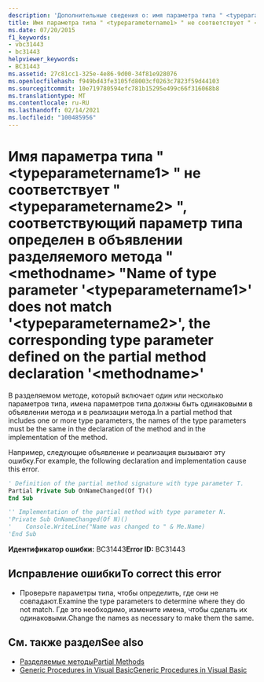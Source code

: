 ```yaml
---
description: 'Дополнительные сведения о: имя параметра типа " <typeparametername1> " не соответствует " <typeparametername2> ", соответствующий параметр типа, определенный в объявлении разделяемого метода " <methodname> "'
title: Имя параметра типа " <typeparametername1> " не соответствует " <typeparametername2> ", соответствующий параметр типа определен в объявлении разделяемого метода " <methodname> "
ms.date: 07/20/2015
f1_keywords:
- vbc31443
- bc31443
helpviewer_keywords:
- BC31443
ms.assetid: 27c81cc1-325e-4e86-9d00-34f81e928076
ms.openlocfilehash: f949bd43fe3105fd8003cf0263c7823f59d44103
ms.sourcegitcommit: 10e719780594efc781b15295e499c66f316068b8
ms.translationtype: MT
ms.contentlocale: ru-RU
ms.lasthandoff: 02/14/2021
ms.locfileid: "100485956"
---
```

# <a name="name-of-type-parameter-typeparametername1-does-not-match-typeparametername2-the-corresponding-type-parameter-defined-on-the-partial-method-declaration-methodname"></a><span data-ttu-id="3a279-103">Имя параметра типа " \<typeparametername1> " не соответствует " \<typeparametername2> ", соответствующий параметр типа определен в объявлении разделяемого метода " \<methodname> "</span><span class="sxs-lookup"><span data-stu-id="3a279-103">Name of type parameter '\<typeparametername1>' does not match '\<typeparametername2>', the corresponding type parameter defined on the partial method declaration '\<methodname>'</span></span>

<span data-ttu-id="3a279-104">В разделяемом методе, который включает один или несколько параметров типа, имена параметров типа должны быть одинаковыми в объявлении метода и в реализации метода.</span><span class="sxs-lookup"><span data-stu-id="3a279-104">In a partial method that includes one or more type parameters, the names of the type parameters must be the same in the declaration of the method and in the implementation of the method.</span></span>  
  
 <span data-ttu-id="3a279-105">Например, следующие объявление и реализация вызывают эту ошибку.</span><span class="sxs-lookup"><span data-stu-id="3a279-105">For example, the following declaration and implementation cause this error.</span></span>  
  
```vb  
' Definition of the partial method signature with type parameter T.  
Partial Private Sub OnNameChanged(Of T)()  
End Sub  
```  
  
```vb  
'' Implementation of the partial method with type parameter N.  
'Private Sub OnNameChanged(Of N)()  
'    Console.WriteLine("Name was changed to " & Me.Name)  
'End Sub  
```  
  
 <span data-ttu-id="3a279-106">**Идентификатор ошибки:** BC31443</span><span class="sxs-lookup"><span data-stu-id="3a279-106">**Error ID:** BC31443</span></span>  
  
## <a name="to-correct-this-error"></a><span data-ttu-id="3a279-107">Исправление ошибки</span><span class="sxs-lookup"><span data-stu-id="3a279-107">To correct this error</span></span>  
  
- <span data-ttu-id="3a279-108">Проверьте параметры типа, чтобы определить, где они не совпадают.</span><span class="sxs-lookup"><span data-stu-id="3a279-108">Examine the type parameters to determine where they do not match.</span></span> <span data-ttu-id="3a279-109">Где это необходимо, измените имена, чтобы сделать их одинаковыми.</span><span class="sxs-lookup"><span data-stu-id="3a279-109">Change the names as necessary to make them the same.</span></span>  
  
## <a name="see-also"></a><span data-ttu-id="3a279-110">См. также раздел</span><span class="sxs-lookup"><span data-stu-id="3a279-110">See also</span></span>

- [<span data-ttu-id="3a279-111">Разделяемые методы</span><span class="sxs-lookup"><span data-stu-id="3a279-111">Partial Methods</span></span>](../programming-guide/language-features/procedures/partial-methods.md)
- [<span data-ttu-id="3a279-112">Generic Procedures in Visual Basic</span><span class="sxs-lookup"><span data-stu-id="3a279-112">Generic Procedures in Visual Basic</span></span>](../programming-guide/language-features/data-types/generic-procedures.md)
